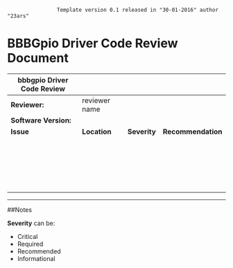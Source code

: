                     Template version 0.1 released in "30-01-2016" author "23ars" 

# BBBGpio Driver Code Review Document


| bbbgpio Driver Code Review |                |               |                     |
|----------------------------|----------------|---------------|---------------------|
| **Reviewer:**              | reviewer name                                        |
| **Software Version:**      |                                                      |
| **Issue**                         | **Location**                          | **Severity**                          | **Recommendation**                            | 
|                                   |                                       |                                       |                                               |  
|                                   |                                       |                                       |                                               |
|                                   |                                       |                                       |                                               |
|                                   |                                       |                                       |                                               |
|                                   |                                       |                                       |                                               |
|                                   |                                       |                                       |                                               |
|                                   |                                       |                                       |                                               |
|                                   |                                       |                                       |                                               |
|                                   |                                       |                                       |                                               |
|                                   |                                       |                                       |                                               |
|                                   |                                       |                                       |                                               |
|                                   |                                       |                                       |                                               |
|                                   |                                       |                                       |                                               |
|                                   |                                       |                                       |                                               |
|                                   |                                       |                                       |                                               |
|                                   |                                       |                                       |                                               |
|                                   |                                       |                                       |                                               |
|                                   |                                       |                                       |                                               |
|                                   |                                       |                                       |                                               |
|                                   |                                       |                                       |                                               |
|                                   |                                       |                                       |                                               |


---

##Notes

**Severity** can be:

* Critical
* Required
* Recommended
* Informational
